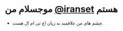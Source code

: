 # موجسلام من  [@iranset](https://github.com/iranset/) هستم
- چشم های من علاقمند به زبان اچ تی ام ال هست.
